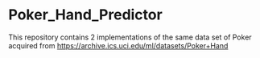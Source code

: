 # Poker_Hand_Predictor
This repository contains 2 implementations of the same data set of Poker acquired from https://archive.ics.uci.edu/ml/datasets/Poker+Hand
